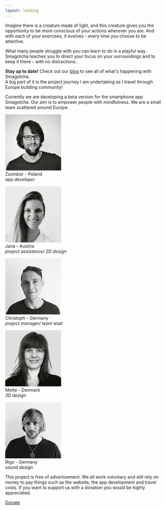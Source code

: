 ```yaml
---
layout: landing
---
```


Imagine there is a creature made of light, and this creature gives you the opportunity to be more conscious of your actions wherever you are. And with each of your exercises, it evolves - every time you choose to be attentive.

What many people struggle with you can learn to do in a playful way. Smagotcha teaches you to direct your focus on your surroundings and to keep it there - with no distractions.

__Stay up to date!__ Check out our [blog](/blog) to see all of what's happening with Smagotcha. <br> 
A big part of it is the project journey I am undertaking as I travel through Europe building community!

Currently we are developing a beta version for the smartphone app Smagotcha. Our aim is to empower people with mindfulness. We are a small team scattered around Europe. 

![Zsombor](/images/zsom.jpg)
<br>
Zsombor   - Poland <br>
*app developer*

![Jana](/images/jana.jpg)
<br>
Jana      - Austria <br>
*project assistance/ 2D design*

![Christoph](/images/chris.jpg)
<br>
Christoph - Germany <br>
*project manager/ team lead*

![Mette](/images/mett.jpg)
<br>
Mette     - Denmark <br>
*3D design*

![Rigo](/images/rigo.jpg)
<br>
Rigo      - Germany <br>
*sound design*

This project is free of advertisement. We all work voluntary and still rely on money to pay things such as the website, the app development and travel costs. If you want to support us with a donation you would be highly appreciated.


[Donate](/makedonation)


<!--<form action="https://www.
paypal.com/cgi-bin/webscr" method="post" target="_top">
<input type="hidden" name="cmd" value="_s-xclick" />
<input type="hidden" name="hosted_button_id" value="YSL6LGBE4FEF2" />
<input type="image" src="https://www.paypalobjects.com/en_US/DK/i/btn/btn_donateCC_LG.gif" border="0" name="submit" title="PayPal - The safer, easier way to pay online!" alt="Donate with PayPal button" />
<img alt="" border="0" src="https://www.paypal.com/en_DE/i/scr/pixel.gif" width="1" height="1" />
</form>-->



<!-- Kommentar -->
<!--The smartphone app Smagotcha supports its users to understand their own interactions with their environment. For this purpose a cute but disciplined creature made of light matures inside the app and changes its brightness over time. It brings the users thoughts, feelings and sensations into the present moment. In order to accomplish this it evolves its appearance and character continuously – entirely individually and for as long as it is played with. Beware though, it is threatened to atrophy when the old habits resurface. When its luminosity is fully developed, the users will glide into the next phase. There they will be awaited by new secrets in order to let their creature live even more individually.-->